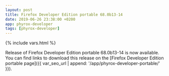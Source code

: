 ```yaml
---
layout: post
title: Firefox Developer Edition portable 68.0b13-14
date: 2019-06-26 23:38:00 +0200
app: phyrox-developer
tags: [phyrox-developer]
---
```

{% include vars.html %}

Release of Firefox Developer Edition portable 68.0b13-14 is now available.<br />
You can find links to download this release on the [Firefox Developer Edition portable page]({{ var_seo_url | append: '/app/phyrox-developer-portable/' }}).